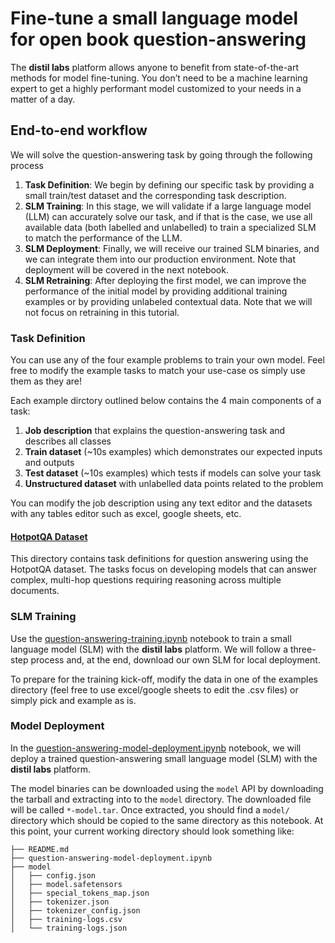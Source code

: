 # Fine-tune a small language model for open book question-answering

The **distil labs** platform allows anyone to benefit from state-of-the-art methods for model fine-tuning. You don’t need to be a machine learning expert to get a highly performant model customized to your needs in a matter of a day. 


## End-to-end workflow
We will solve the question-answering task by going through the following process

1. **Task Definition**: We begin by defining our specific task by providing a small train/test dataset and the corresponding task description.
2. **SLM Training**: In this stage, we will validate if a large language model (LLM) can accurately solve our task, and if that is the case, we use all available data (both labelled and unlabelled) to train a specialized SLM to match the performance of the LLM.
3. **SLM Deployment**: Finally, we will receive our trained SLM binaries, and we can integrate them into our production environment. Note that deployment will be covered in the next notebook.
4. **SLM Retraining**: After deploying the first model, we can improve the performance of the initial model by providing additional training examples or by providing unlabeled contextual data. Note that we will not focus on retraining in this tutorial.


### Task Definition
You can use any of the four example problems to train your own model. Feel free to modify the example tasks to match your use-case os simply use them as they are! 

Each example dirctory outlined below contains the 4 main components of a task:
1. **Job description** that explains the question-answering task and describes all classes
2. **Train dataset** (~10s examples) which demonstrates our expected inputs and outputs
3. **Test dataset** (~10s examples) which tests if models can solve your task
4. **Unstructured dataset** with unlabelled data points related to the problem

You can modify the job description using any text editor and the datasets with any tables editor such as excel, google sheets, etc.

#### [HotpotQA Dataset](data-hotpotqa/)
This directory contains task definitions for question answering using the HotpotQA dataset. The tasks focus on developing models that can answer complex, multi-hop questions requiring reasoning across multiple documents. 

### SLM Training
Use the [question-answering-training.ipynb](question-answering-training.ipynb) notebook to train a small language model (SLM) with the **distil labs** platform. We will follow a three-step process and, at the end, download our own SLM for local deployment.

To prepare for the training kick-off, modify the data in one of the examples directory (feel free to use excel/google sheets to edit the .csv files) or simply pick and example as is.

### Model Deployment

In the [question-answering-model-deployment.ipynb](question-answering-model-deployment.ipynb) notebook, we will deploy a trained question-answering small language model (SLM) with the **distil labs** platform. 

The model binaries can be downloaded using the `model` API by downloading the tarball and extracting into to the `model` directory.  The downloaded file will be called `*-model.tar`. Once extracted, you should find a `model/` directory which should be copied to the same directory as this notebook. At this point, your current working directory should look something like:

```
├── README.md
├── question-answering-model-deployment.ipynb
├── model
│   ├── config.json
│   ├── model.safetensors
│   ├── special_tokens_map.json
│   ├── tokenizer.json
│   ├── tokenizer_config.json
│   ├── training-logs.csv
│   └── training-logs.json
```

